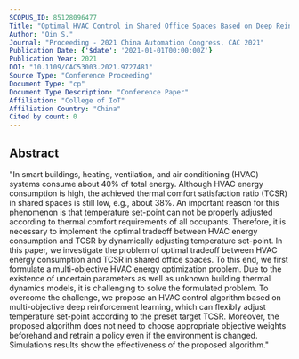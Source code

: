 ```yaml
---
SCOPUS_ID: 85128096477
Title: "Optimal HVAC Control in Shared Office Spaces Based on Deep Reinforcement Learning"
Author: "Qin S."
Journal: "Proceeding - 2021 China Automation Congress, CAC 2021"
Publication Date: {'$date': '2021-01-01T00:00:00Z'}
Publication Year: 2021
DOI: "10.1109/CAC53003.2021.9727481"
Source Type: "Conference Proceeding"
Document Type: "cp"
Document Type Description: "Conference Paper"
Affiliation: "College of IoT"
Affiliation Country: "China"
Cited by count: 0
---
```


## Abstract
"In smart buildings, heating, ventilation, and air conditioning (HVAC) systems consume about 40% of total energy. Although HVAC energy consumption is high, the achieved thermal comfort satisfaction ratio (TCSR) in shared spaces is still low, e.g., about 38%. An important reason for this phenomenon is that temperature set-point can not be properly adjusted according to thermal comfort requirements of all occupants. Therefore, it is necessary to implement the optimal tradeoff between HVAC energy consumption and TCSR by dynamically adjusting temperature set-point. In this paper, we investigate the problem of optimal tradeoff between HVAC energy consumption and TCSR in shared office spaces. To this end, we first formulate a multi-objective HVAC energy optimization problem. Due to the existence of uncertain parameters as well as unknown building thermal dynamics models, it is challenging to solve the formulated problem. To overcome the challenge, we propose an HVAC control algorithm based on multi-objective deep reinforcement learning, which can flexibly adjust temperature set-point according to the preset target TCSR. Moreover, the proposed algorithm does not need to choose appropriate objective weights beforehand and retrain a policy even if the environment is changed. Simulations results show the effectiveness of the proposed algorithm."
